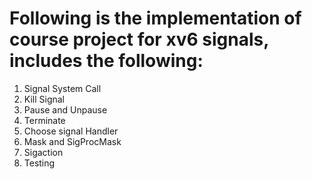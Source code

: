 # Following is the implementation of course project for xv6 signals, includes the following:
1. Signal System Call
2. Kill Signal
3. Pause and Unpause
4. Terminate
5. Choose signal Handler
6. Mask and SigProcMask
7. Sigaction
8. Testing


